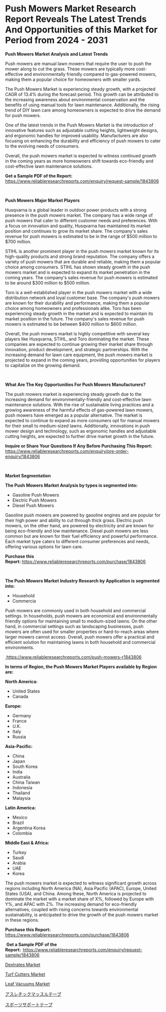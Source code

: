 <p><h1>Push Mowers Market Research Report Reveals The Latest Trends And Opportunities of this Market for Period from 2024 - 2031</h1></p><p><strong>Push Mowers Market Analysis and Latest Trends</strong></p>
<p><p>Push mowers are manual lawn mowers that require the user to push the mower along to cut the grass. These mowers are typically more cost-effective and environmentally friendly compared to gas-powered mowers, making them a popular choice for homeowners with smaller yards.</p><p>The Push Mowers Market is experiencing steady growth, with a projected CAGR of 13.4% during the forecast period. This growth can be attributed to the increasing awareness about environmental conservation and the benefits of using manual tools for lawn maintenance. Additionally, the rising trend of DIY lawn care among homeowners is expected to drive the demand for push mowers.</p><p>One of the latest trends in the Push Mowers Market is the introduction of innovative features such as adjustable cutting heights, lightweight designs, and ergonomic handles for improved usability. Manufacturers are also focusing on enhancing the durability and efficiency of push mowers to cater to the evolving needs of consumers.</p><p>Overall, the push mowers market is expected to witness continued growth in the coming years as more homeowners shift towards eco-friendly and cost-effective lawn maintenance solutions.</p></p>
<p><strong>Get a Sample PDF of the Report:&nbsp;</strong> <a href="https://www.reliableresearchreports.com/enquiry/request-sample/1843806">https://www.reliableresearchreports.com/enquiry/request-sample/1843806</a></p>
<p>&nbsp;</p>
<p><strong>Push Mowers Major Market Players</strong></p>
<p><p>Husqvarna is a global leader in outdoor power products with a strong presence in the push mowers market. The company has a wide range of push mowers that cater to different customer needs and preferences. With a focus on innovation and quality, Husqvarna has maintained its market position and continues to grow its market share. The company's sales revenue for push mowers is estimated to be in the range of $500 million to $700 million.</p><p>STIHL is another prominent player in the push mowers market known for its high-quality products and strong brand reputation. The company offers a variety of push mowers that are durable and reliable, making them a popular choice among consumers. STIHL has shown steady growth in the push mowers market and is expected to expand its market penetration in the coming years. The company's sales revenue for push mowers is estimated to be around $300 million to $500 million.</p><p>Toro is a well-established player in the push mowers market with a wide distribution network and loyal customer base. The company's push mowers are known for their durability and performance, making them a popular choice among homeowners and professionals alike. Toro has been experiencing steady growth in the market and is expected to maintain its market position in the future. The company's sales revenue for push mowers is estimated to be between $400 million to $600 million.</p><p>Overall, the push mowers market is highly competitive with several key players like Husqvarna, STIHL, and Toro dominating the market. These companies are expected to continue growing their market share through innovation, product development, and strategic partnerships. With the increasing demand for lawn care equipment, the push mowers market is projected to expand in the coming years, providing opportunities for players to capitalize on the growing demand.</p></p>
<p>&nbsp;</p>
<p><strong>What Are The Key Opportunities For Push Mowers Manufacturers?</strong></p>
<p><p>The push mowers market is experiencing steady growth due to the increasing demand for environmentally-friendly and cost-effective lawn maintenance solutions. With the rise of sustainable living practices and a growing awareness of the harmful effects of gas-powered lawn mowers, push mowers have emerged as a popular alternative. The market is expected to continue to expand as more consumers opt for manual mowers for their small to medium-sized lawns. Additionally, innovations in push mower design and technology, such as ergonomic handles and adjustable cutting heights, are expected to further drive market growth in the future.</p></p>
<p><strong>Inquire or Share Your Questions If Any Before Purchasing This Report:</strong> <a href="https://www.reliableresearchreports.com/enquiry/pre-order-enquiry/1843806">https://www.reliableresearchreports.com/enquiry/pre-order-enquiry/1843806</a></p>
<p>&nbsp;</p>
<p><strong>Market Segmentation</strong></p>
<p><strong>The Push Mowers Market Analysis by types is segmented into:</strong></p>
<p><ul><li>Gasoline Push Mowers</li><li>Electric Push Mowers</li><li>Diesel Push Mowers</li></ul></p>
<p><p>Gasoline push mowers are powered by gasoline engines and are popular for their high power and ability to cut through thick grass. Electric push mowers, on the other hand, are powered by electricity and are known for being eco-friendly and low maintenance. Diesel push mowers are less common but are known for their fuel efficiency and powerful performance. Each market type caters to different consumer preferences and needs, offering various options for lawn care.</p></p>
<p><strong>Purchase this Report:&nbsp;</strong><a href="https://www.reliableresearchreports.com/purchase/1843806">https://www.reliableresearchreports.com/purchase/1843806</a></p>
<p>&nbsp;</p>
<p><strong>The Push Mowers Market Industry Research by Application is segmented into:</strong></p>
<p><ul><li>Household</li><li>Commercia</li></ul></p>
<p><p>Push mowers are commonly used in both household and commercial settings. In households, push mowers are economical and environmentally friendly options for maintaining small to medium-sized lawns. On the other hand, in commercial settings such as landscaping businesses, push mowers are often used for smaller properties or hard-to-reach areas where larger mowers cannot access. Overall, push mowers offer a practical and efficient solution for maintaining lawns in both household and commercial environments.</p></p>
<p><a href="https://www.reliableresearchreports.com/push-mowers-r1843806">&nbsp;https://www.reliableresearchreports.com/push-mowers-r1843806</a></p>
<p><strong>In terms of Region, the Push Mowers Market Players available by Region are:</strong></p>
<p>
    <p> <strong> North America: </strong>
        <ul>
            <li>United States</li>
            <li>Canada</li>
        </ul>
        </p> 
    <p> <strong> Europe: </strong>
        <ul>
            <li>Germany</li>
            <li>France</li>
            <li>U.K.</li>
            <li>Italy</li>
            <li>Russia</li>
        </ul>
        </p> 
    <p> <strong> Asia-Pacific: </strong>
        <ul>
            <li>China</li>
            <li>Japan</li>
            <li>South Korea</li>
            <li>India</li>
            <li>Australia</li>
            <li>China Taiwan</li>
            <li>Indonesia</li>
            <li>Thailand</li>
            <li>Malaysia</li>
        </ul>
        </p> 
    <p> <strong> Latin America: </strong>
        <ul>
            <li>Mexico</li>
            <li>Brazil</li>
            <li>Argentina Korea</li>
            <li>Colombia</li>
        </ul>
        </p> 
    <p> <strong> Middle East & Africa: </strong>
        <ul>
            <li>Turkey</li>
            <li>Saudi</li>
            <li>Arabia</li>
            <li>UAE</li>
            <li>Korea</li>
        </ul>
    </p>
    </p>
<p><p>The push mowers market is expected to witness significant growth across regions including North America (NA), Asia Pacific (APAC), Europe, United States (USA), and China. Among these, North America is projected to dominate the market with a market share of X%, followed by Europe with Y%, and APAC with Z%. The increasing demand for eco-friendly alternatives, coupled with rising concerns towards environmental sustainability, is anticipated to drive the growth of the push mowers market in these regions.</p></p>
<p><strong>Purchase this Report: </strong><a href="https://www.reliableresearchreports.com/purchase/1843806">https://www.reliableresearchreports.com/purchase/1843806</a></p>
<p>&nbsp;<strong>Get a Sample PDF of the Report:&nbsp;&nbsp;</strong><a href="https://www.reliableresearchreports.com/enquiry/request-sample/1843806">https://www.reliableresearchreports.com/enquiry/request-sample/1843806</a></p>
<p><strong></strong></p>
<p><p><a href="https://issuu.com/reportprime-2/docs/dextrates-market-size-2030.pptx">Dextrates Market</a></p><p><a href="https://github.com/indrystar/Market-Research-Report-List-2/blob/main/turf-cutters-market.md">Turf Cutters Market</a></p><p><a href="https://github.com/josesg55/Market-Research-Report-List-2/blob/main/leaf-vacuums-market.md">Leaf Vacuums Market</a></p><p><a href="https://github.com/ddwcuskozol07187/Market-Research-Report-List-1/blob/main/454086929618.md">アスレチックマッスルテープ</a></p><p><a href="https://github.com/marbadji/Market-Research-Report-List-1/blob/main/223843429619.md">スポーツサポートテープ</a></p></p>